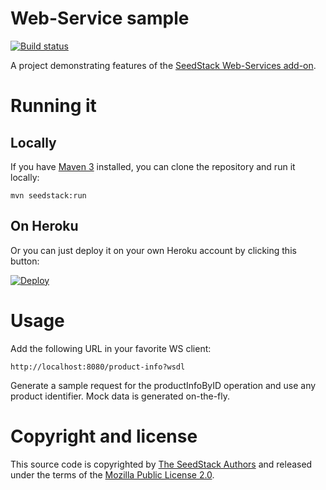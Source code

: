 # Web-Service sample
[![Build status](https://travis-ci.org/seedstack/web-services-sample.svg?branch=master)](https://travis-ci.org/seedstack/web-services-sample)

A project demonstrating features of the [SeedStack Web-Services add-on](http://seedstack.org/addons/web-services).

# Running it

## Locally

If you have [Maven 3](http://maven.apache.org/) installed, you can clone the repository and run it locally:

    mvn seedstack:run

## On Heroku

Or you can just deploy it on your own Heroku account by clicking this button:

[![Deploy](https://www.herokucdn.com/deploy/button.png)](https://heroku.com/deploy)
 
# Usage

Add the following URL in your favorite WS client:

    http://localhost:8080/product-info?wsdl

Generate a sample request for the productInfoByID operation and use any product identifier. Mock data is generated on-the-fly.

# Copyright and license

This source code is copyrighted by [The SeedStack Authors](https://github.com/seedstack/seedstack/blob/master/AUTHORS) and
released under the terms of the [Mozilla Public License 2.0](https://www.mozilla.org/MPL/2.0/). 
